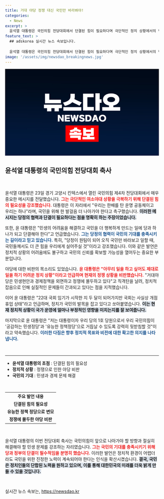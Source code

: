 ```yaml
---
title: 거대 야당 정쟁 대신 국민만 바라봐야!
categories:
  - News
excerpt: >
  윤석열 대통령은 국민의힘 전당대회에서 단결된 힘이 필요하다며 극단적인 정치 상황에서의 협력을 강조했다. 그는 야당의 정쟁을 지적하며 민생 해법의 절실함을 호소, 국민의힘의 역할을 재확인했다.
feature_text: >
  ## adskorea 실시간 뉴스 속보입니다.

  윤석열 대통령은 국민의힘 전당대회에서 단결된 힘이 필요하다며 극단적인 정치 상황에서의 협력을 강조했다. 그는 야당의 정쟁을 지적하며 민생 해법의 절실함을 호소, 국민의힘의 역할을 재확인했다.
image: '/assets/img/newsdao_breakingnews.jpg'
---
```


<p><img src="/assets/img/newsdao_breakingnews.jpg" alt="adskorea 속보" /></p>

<h2 data-ke-size="size26">윤석열 대통령의 국민의힘 전당대회 축사</h2>

<p data-ke-size="size16">&nbsp;</p>

<p>윤석열 대통령은 23일 경기 고양시 킨텍스에서 열린 국민의힘 제4차 전당대회에서 매우 중요한 메시지를 전달했습니다. <b><span style="color: #ee2323;">그는 극단적인 여소야대 상황을 극복하기 위해 단결된 힘의 필요성을 강조했습니다.</span></b> 대통령은 이 자리에서 "우리는 한배를 탄 운명 공동체이고 우리는 하나"라며, 국민을 위해 한 발걸음 더 나아가야 한다고 촉구했습니다. <b><span style="background-color: #21538527;">이러한 메시지는 당정의 협력과 단결이 필요하다는 점을 명확히 하는 주장이었습니다.</span></b> </p>

<p>또한, 윤 대통령은 "민생의 어려움을 해결하고 국민을 더 행복하게 만드는 일에 당과 하나가 되고 단결해야 한다"고 언급했습니다. <b><span style="color: #1a5490;">그는 당정의 협력이 국민의 기대를 충족시키는 길이라고 믿고 있습니다.</span></b> 특히, "당정이 원팀이 되어 오직 국민만 바라보고 일할 때, 국민들께서도 더 큰 힘을 우리에게 실어주실 것"이라고 강조했습니다. 이와 같은 발언은 정치적 상황의 어려움에도 불구하고 국민의 신뢰를 확보할 가능성을 열어두는 중요한 부분입니다. </p>

<p>야당에 대한 비판의 목소리도 있었습니다. <b><span style="color: #ee2323;">윤 대통령은 "아무리 일을 하고 싶어도 제대로 일을 하기 어려운 정치 상황"이라고 언급하며 현재의 정쟁 상황을 비판했습니다.</span></b> "거대야당은 민생현안과 경제정책을 외면하고 정쟁에 몰두하고 있다"고 직격탄을 날려, 정치적 잡음으로 인해 실질적인 문제들이 간과되고 있다는 점을 지적했습니다. </p>

<p>이어 윤 대통령은 "22대 국회 임기가 시작한 지 두 달이 되어가지만 국회는 사실상 개점휴업 상태"라고 언급하며, 정치가 국민의 발목을 잡고 있다고 쏘아붙였습니다. <b><span style="background-color: #21538527;">이는 현재 정치적 상황이 국가 운영에 얼마나 부정적인 영향을 미치는지를 잘 보여줍니다.</span></b></p>

<p>마지막으로 윤 대통령은 "저는 대통령이자 우리 당의 1호 당원으로서 우리 국민의힘이 '공감하는 민생정당'과 '유능한 정책정당'으로 거듭날 수 있도록 강력히 뒷받침할 것"이라고 약속했습니다. <b><span style="color: #1a5490;">이러한 다짐은 향후 정치적 목표와 비전에 대한 확고한 의지를 나타냅니다.</span></b></p>

<p data-ke-size="size16">&nbsp;</p>

<hr />

<ul>
    <li><b>윤석열 대통령의 초점</b> : 단결된 힘의 필요성</li>
    <li><b>정치적 상황</b> : 정쟁으로 인한 야당 비판</li>
    <li><b>국민의 기대</b> : 민생과 경제 문제 해결</li>
</ul>

<p data-ke-size="size16">&nbsp;</p>

<table style="width: 100%; border-collapse: collapse;">
    <tr>
        <td style="text-align: center; height: 17px;"><b>주요 발언 내용</b></td>
    </tr>
    <tr>
        <td style="text-align: center; height: 17px;"><b>단결된 힘의 필요성</b></td>
    </tr>
    <tr>
        <td style="text-align: center; height: 17px;"><b>유능한 정책 정당으로 변모</b></td>
    </tr>
    <tr>
        <td style="text-align: center; height: 17px;"><b>정쟁에 몰두한 야당 비판</b></td>
    </tr>
</table>

<p data-ke-size="size16">&nbsp;</p> 

<p>윤석열 대통령의 이번 전당대회 축사는 국민의힘이 앞으로 나아가야 할 방향과 절실히 해결해야 할 민생 문제를 강조하는 자리였습니다. <b><span style="color: #ee2323;">그는 국민의 기대를 충족시키기 위해 당과 정부의 단결이 필수적임을 분명히 했습니다.</span></b> 이러한 발언은 정치적 환경이 어렵더라도 국민을 위한 진정한 노력이 계속되어야 한다는 인식을 확산시켰습니다. <b><span style="background-color: #21538527;">결국, 국민은 정치인들의 단합된 노력을 원하고 있으며, 이를 통해 대한민국의 미래를 더욱 밝게 만들 수 있을 것입니다.</span></b> </p>

<p data-ke-size="size16">&nbsp;</p>
실시간 뉴스 속보는, <a href="https://newsdao.kr" rel="dofollow">https://newsdao.kr</a>


